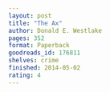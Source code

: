 ```yaml
---
layout: post
title: "The Ax"
author: Donald E. Westlake
pages: 352
format: Paperback
goodreads_id: 176811
shelves: crime
finished: 2014-05-02
rating: 4
---
```

